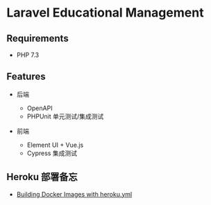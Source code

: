 # Laravel Educational Management

## Requirements

- PHP 7.3

## Features

- 后端
    - OpenAPI
    - PHPUnit 单元测试/集成测试

- 前端
    - Element UI + Vue.js
    - Cypress 集成测试


## Heroku 部署备忘

- [Building Docker Images with heroku.yml](https://devcenter.heroku.com/articles/build-docker-images-heroku-yml)

